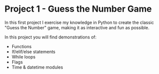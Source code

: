 # Project 1 - Guess the Number Game

In this first project I exercise my knowledge in Python to create the classic "Guess the Number" game, making it as interactive and fun as possible.

In this project you will find demonstrations of:

* Functions
* If/elif/else statements
* While loops
* Flags
* Time & datetime modules
